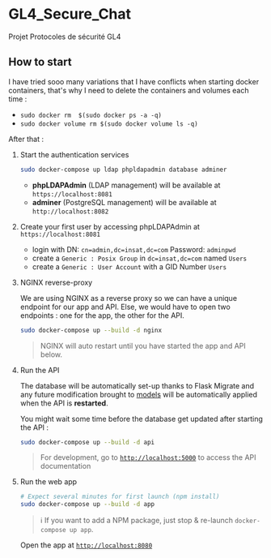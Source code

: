 # GL4_Secure_Chat
Projet Protocoles de sécurité GL4


## How to start
I have tried sooo many variations that I have conflicts when starting docker containers, that's why I need to delete the containers and volumes each time :
- `sudo docker rm  $(sudo docker ps -a -q)` 
- `sudo docker volume rm $(sudo docker volume ls -q)`

After that : 


1. Start the authentication services

    ```bash
    sudo docker-compose up ldap phpldapadmin database adminer
    ```

   - **phpLDAPAdmin** (LDAP management) will be available at `https://localhost:8081`
   - **adminer** (PostgreSQL management) will be available at `http://localhost:8082`


2. Create your first user by accessing phpLDAPAdmin at `https://localhost:8081`

    - login with DN: `cn=admin,dc=insat,dc=com` Password: `adminpwd`
    - create a `Generic : Posix Group` in `dc=insat,dc=com` named `Users`
    - create a `Generic : User Account` with a GID Number `Users`

3. NGINX reverse-proxy

    We are using NGINX as a reverse proxy so we can have a unique endpoint for our app and API. Else, we would have to open two endpoints : one for the app, the other for the API.

    ```bash
    sudo docker-compose up --build -d nginx
    ```

    > NGINX will auto restart until you have started the app and API below.

4. Run the API

    The database will be automatically set-up thanks to Flask Migrate and any future modification brought to [models](./api/app/src/model) will be automatically applied when the API is **restarted**.

    You might wait some time before the database get updated after starting the API :

    ```bash
    sudo docker-compose up --build -d api
    ```

    > For development, go to [`http://localhost:5000`](http://localhost:5000) to access the API documentation

5. Run the web app

    ```bash
    # Expect several minutes for first launch (npm install)
    sudo docker-compose up --build -d app
    ```

    > :information_source: If you want to add a NPM package, just stop & re-launch `docker-compose up app`.

    Open the app at [`http://localhost:8080`](http://localhost:8080)